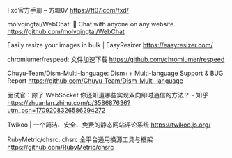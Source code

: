 Fxd官方手册 – 方糖07
https://ft07.com/fxd/

molvqingtai/WebChat: 💬 Chat with anyone on any website.
https://github.com/molvqingtai/WebChat

Easily resize your images in bulk | EasyResizer
https://easyresizer.com/

chromiumer/respeed: 文件加速下载
https://github.com/chromiumer/respeed

Chuyu-Team/Dism-Multi-language: Dism++ Multi-language Support & BUG Report
https://github.com/Chuyu-Team/Dism-Multi-language

面试官：除了 WebSocket 你还知道哪些实现双向即时通信的方法？ - 知乎
https://zhuanlan.zhihu.com/p/358687636?utm_psn=1709208326586294272

Twikoo | 一个简洁、安全、免费的静态网站评论系统
https://twikoo.js.org/

RubyMetric/chsrc: chsrc 全平台通用换源工具与框架
https://github.com/RubyMetric/chsrc

